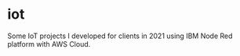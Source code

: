 # iot
Some IoT projects I developed for clients in 2021 using IBM Node Red platform with AWS Cloud.
